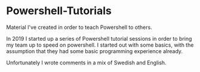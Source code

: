 # Powershell-Tutorials
Material I've created in order to teach Powershell to others.

In 2019 I started up a series of Powershell tutorial sessions in order to bring my team up to speed on powershell. I started out with some basics, with the assumption that they had some basic programming experience already.

Unfortunately I wrote comments in a mix of Swedish and English.

